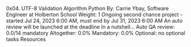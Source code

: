 0x04. UTF-8 Validation
Algorithm
Python
 By: Carrie Ybay, Software Engineer at Holberton School
 Weight: 1
 Ongoing second chance project - started Jul 24, 2023 6:00 AM, must end by Jul 31, 2023 6:00 AM
 An auto review will be launched at the deadline
In a nutshell…
Auto QA review: 0.0/14 mandatory
Altogether:  0.0%
Mandatory: 0.0%
Optional: no optional tasks
Resources
